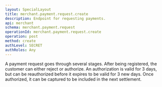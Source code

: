 ```yaml
---
layout: SpecialLayout
title: merchant.payment.request.create
description: Endpoint for requesting payments.
api: merchant
schema: merchant.payment.request
operationId: merchant.payment.request.create
operation: post
method: create
authLevel: SECRET
authRoles: Any
---
```


A payment request goes through several stages. After being registered, the customer can either reject or authorize. An authorization is valid for 3 days, but can be reauthorized before it expires to be valid for 3 new days. Once authorized, it can be captured to be included in the next settlement.
